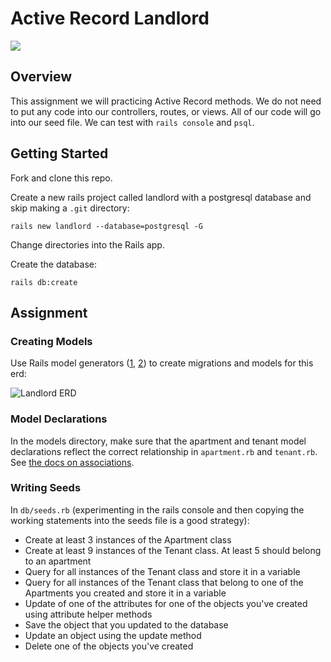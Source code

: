 # Active Record Landlord

![](https://media1.giphy.com/media/l2Je2fjOTvEK0c1Uc/giphy.gif)

## Overview

This assignment we will practicing Active Record methods. We do not need to put any code into our controllers, routes, or views. All of our code will go into our seed file. We can test with `rails console` and `psql`.

## Getting Started

Fork and clone this repo.

Create a new rails project called landlord with a postgresql database and skip making a `.git` directory:

```shell
rails new landlord --database=postgresql -G
```

Change directories into the Rails app.

Create the database:

```shell
rails db:create
```

## Assignment

### Creating Models

Use Rails model generators ([1](https://guides.rubyonrails.org/getting_started.html#creating-the-article-model), [2](https://railsguides.net/advanced-rails-model-generators/)) to create migrations and models for this erd:

![Landlord ERD](https://media.git.generalassemb.ly/user/6387/files/7cbf7ad4-ab7a-11e8-8af3-3cc7f69cb59f)

### Model Declarations

In the models directory, make sure that the apartment and tenant model declarations reflect the correct relationship in `apartment.rb` and `tenant.rb`. See [the docs on associations](https://guides.rubyonrails.org/association_basics.html).

### Writing Seeds

In `db/seeds.rb` (experimenting in the rails console and then copying the working statements into the seeds file is a good strategy):

- Create at least 3 instances of the Apartment class
- Create at least 9 instances of the Tenant class. At least 5 should belong to an apartment
- Query for all instances of the Tenant class and store it in a variable
- Query for all instances of the Tenant class that belong to one of the Apartments you created and store it in a variable
- Update of one of the attributes for one of the objects you've created using attribute helper methods
- Save the object that you updated to the database
- Update an object using the update method
- Delete one of the objects you've created

